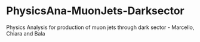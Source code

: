 # PhysicsAna-MuonJets-Darksector
Physics Analysis for production of muon jets through dark sector - Marcello, Chiara and Bala

